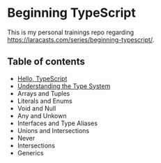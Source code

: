# Beginning TypeScript

This is my personal trainings repo regarding https://laracasts.com/series/beginning-typescript/.

## Table of contents

- [Hello, TypeScript](/01)
- [Understanding the Type System](/02)
- Arrays and Tuples
- Literals and Enums
- Void and Null
- Any and Unkown
- Interfaces and Type Aliases
- Unions and Intersections
- Never
- Intersections
- Generics
